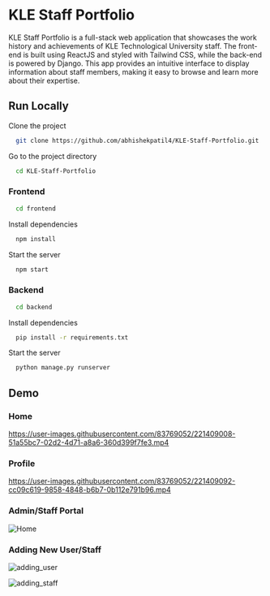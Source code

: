 
# KLE Staff Portfolio

KLE Staff Portfolio is a full-stack web application that showcases the work history and achievements of KLE Technological University staff. The front-end is built using ReactJS and styled with Tailwind CSS, while the back-end is powered by Django. This app provides an intuitive interface to display information about staff members, making it easy to browse and learn more about their expertise.

## Run Locally

Clone the project

```bash
  git clone https://github.com/abhishekpatil4/KLE-Staff-Portfolio.git
```

Go to the project directory

```bash
  cd KLE-Staff-Portfolio
```

### Frontend

```bash
  cd frontend
```
Install dependencies

```bash
  npm install
```
Start the server 

```bash
  npm start
```
    
### Backend 

```bash
  cd backend
```

Install dependencies

```bash
  pip install -r requirements.txt
```

Start the server

```bash
  python manage.py runserver
```


## Demo

### Home 
https://user-images.githubusercontent.com/83769052/221409008-51a55bc7-02d2-4d71-a8a6-360d399f7fe3.mp4

### Profile
https://user-images.githubusercontent.com/83769052/221409092-cc09c619-9858-4848-b6b7-0b112e791b96.mp4

### Admin/Staff Portal

![Home](https://user-images.githubusercontent.com/83769052/221409312-89895e21-22c7-4da1-930c-027350c5d68b.jpg)

### Adding New User/Staff

![adding_user](https://user-images.githubusercontent.com/83769052/221409357-a6c5b7ff-ccb5-4c4b-8bd5-e2710f5c4372.jpg)

![adding_staff](https://user-images.githubusercontent.com/83769052/221409379-be709c0b-6aac-4e33-8e21-c84e39231fe5.jpg)


